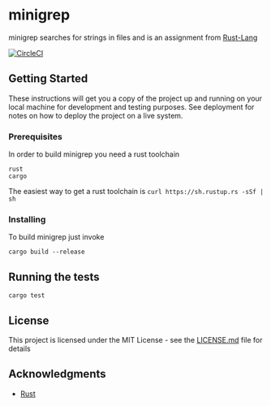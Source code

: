 # minigrep

minigrep searches for strings in files and is an assignment from [Rust-Lang](https://doc.rust-lang.org/book/second-edition/ch12-00-an-io-project.html)


[![CircleCI](https://circleci.com/gh/chrisdoc/minigrep/tree/master.svg?style=svg)](https://circleci.com/gh/chrisdoc/minigrep/tree/master)
## Getting Started

These instructions will get you a copy of the project up and running on your local machine for development and testing purposes. See deployment for notes on how to deploy the project on a live system.

### Prerequisites

In order to build minigrep you need a rust toolchain
```
rust
cargo
```
The easiest way to get a rust toolchain is `curl https://sh.rustup.rs -sSf | sh`


### Installing

To build minigrep just invoke 

```
cargo build --release
```

## Running the tests


```
cargo test
```

## License

This project is licensed under the MIT License - see the [LICENSE.md](LICENSE.md) file for details

## Acknowledgments

* [Rust](www.rust-lang.org)
